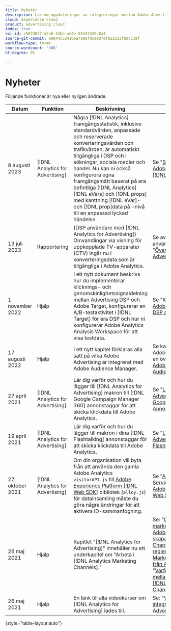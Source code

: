 ```yaml
---
title: Nyheter
description: Läs om uppdateringar av integreringar mellan Adobe Advertising och andra produkter och tjänster i Adobe Experience Cloud.
cloud: Experience Cloud
product: advertising cloud
index: true
exl-id: e5874077-d2a8-43bb-ad4e-55547442c8a4
source-git-commit: e0044c5241b6a7a89fdce9d7ef9225a2fb0cc19f
workflow-type: tm+mt
source-wordcount: '386'
ht-degree: 0%

---
```


# Nyheter

Följande funktioner är nya eller nyligen ändrade.

| Datum | Funktion | Beskrivning | Mer information |
| ---- | ------- | ----------- | -------------------- |
| 8 augusti 2023 | [!DNL Analytics for Advertising] | Några [!DNL Analytics] framgångsstatistik, inklusive standardvärden, anpassade och reserverade konverteringsvärden och trafikvärden, är automatiskt tillgängliga i DSP och i sökningar, sociala medier och handel. Nu kan ni också konfigurera egna framgångsmått baserat på era befintliga [!DNL Analytics] [!DNL eVars] och [!DNL props] med kanttning [!DNL eVar]- och [!DNL prop]data på -nivå till en anpassad lyckad händelse. | Se &quot;[Skapa konverteringsmått från Adobe Analytics [!DNL eVars] och [!DNL Props]](/help/integrations/analytics/conversion-metrics-from-evars.md).&quot; |
| 13 juli 2023 | Rapportering | (DSP användare med [!DNL Analytics for Advertising]) Omvandlingar via visning för uppkopplade TV-apparater (CTV) ingår nu i konverteringsdata som är tillgängliga i Adobe Analytics. | Se avsnittet &quot;Exempel på hur du använder integreringen&quot; i &quot;[Översikt [!DNL Analytics for Advertising]](/help/integrations/analytics/overview.md#integration-examples).&quot; |
| 1 november 2022 | Hjälp | I ett nytt dokument beskrivs hur du implementerar klicknings- och genomskinlighetssignaldelning mellan Advertising DSP och Adobe Target, konfigurerar en A/B-testaktivitet i [!DNL Target] för era DSP och hur ni konfigurerar Adobe Analytics Analysis Workspace för att visa testdata. | Se &quot;[Konfigurera A/B-tester i Adobe Target för annonsering DSP annonser](/help/integrations/target/overview-ab-tests.md).&quot; |
| 17 augusti 2022 | Hjälp | I ett nytt kapitel förklaras alla sätt på vilka Adobe Advertising är integrerat med Adobe Audience Manager. | Se kapitlet om&quot;Integrering med Adobe Audience Manager&quot; med en översikt över &quot;[Integrering av Adobe Advertising med Adobe Audience Manager](/help/integrations/audience-manager/overview.md).&quot; |
| 27 april 2021 | [!DNL Analytics for Advertising] | Lär dig varför och hur du lägger till [!DNL Analytics for Advertising] makron till [!DNL Google Campaign Manager 360] annonstaggar för att skicka klickdata till Adobe Analytics. | Se &quot;[Lägg till [!DNL Analytics for Advertising] Makron till [!DNL Google Campaign Manager 360] Annonstaggar](/help/integrations/analytics/macros-google-campaign-manager.md).&quot; |
| 19 april 2021 | [!DNL Analytics for Advertising] | Lär dig varför och hur du lägger till makron i dina [!DNL Flashtalking] annonstaggar för att skicka klickdata till Adobe Analytics. | Se &quot;[Lägg till [!DNL Analytics for Advertising] Makron till [!DNL Flashtalking] Annonstaggar](/help/integrations/analytics/macros-flashtalking.md).&quot; |
| 27 oktober 2021 | [!DNL Analytics for Advertising] | Om din organisation vill byta från att använda den gamla Adobe Analytics `visitorAPI.js` till [Adobe Experience Platform [!DNL Web SDK]](https://experienceleague.adobe.com/docs/experience-platform/edge/home.html) bibliotek (`alloy.js`) för datainsamling måste du göra några ändringar för att aktivera ID-sammanfogning. | Se &quot;[Använda [!DNL Last Event Service] JavaScript-bibliotek med Adobe Experience Platform [!DNL Web SDK]](/help/integrations/analytics/web-sdk.md).&quot; |
| 26 maj 2021 | Hjälp | Kapitlet &quot;[!DNL Analytics for Advertising]&quot; innehåller nu ett underkapitel om &quot;Arbeta i [!DNL Analytics Marketing Channels].&quot; | Se: &quot;[Grunderna i marknadsföringskanaler](/help/integrations/analytics/marketing-channels/mc-overview.md),&quot;[Använda Adobe Advertising ID:n för att skapa [!DNL Analytics Marketing Channels] Bearbetar regler](/help/integrations/analytics/marketing-channels/mc-ids.md),&quot;[Använda [!DNL Analytics Marketing Channels] med data från Adobe Advertising](/help/integrations/analytics/marketing-channels/mc-ac-data.md),&quot; och &quot;[Varför kanaldata kan variera mellan Adobe Advertising och [!DNL Analytics Marketing Channels]](/help/integrations/analytics/marketing-channels/mc-data-variances.md).&quot; |
| 26 maj 2021 | Hjälp | En länk till alla videokurser om [!DNL Analytics for Advertising] lades till. | Se: &quot;[Videosjälvstudiekurser om integreringar med Adobe Advertising](https://experienceleague.adobe.com/docs/advertising-learn/tutorials/overview.html).&quot; |

{style="table-layout:auto"}

<!-- At some point, just make this an overview page instead?

Adobe Advertising is integrated with the following Adobe Experience Cloud products:

* [Adobe Analytics](/help/integrations/analytics/overview.md)

* Adobe Audience Manager

* Adobe Campaign (Adobe Advertising Search only)

 -->
